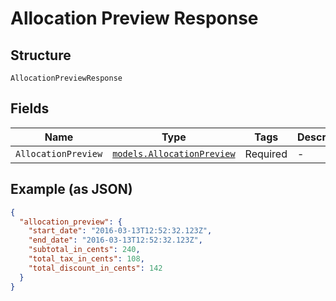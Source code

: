 
# Allocation Preview Response

## Structure

`AllocationPreviewResponse`

## Fields

| Name | Type | Tags | Description |
|  --- | --- | --- | --- |
| `AllocationPreview` | [`models.AllocationPreview`](../../doc/models/allocation-preview.md) | Required | - |

## Example (as JSON)

```json
{
  "allocation_preview": {
    "start_date": "2016-03-13T12:52:32.123Z",
    "end_date": "2016-03-13T12:52:32.123Z",
    "subtotal_in_cents": 240,
    "total_tax_in_cents": 108,
    "total_discount_in_cents": 142
  }
}
```

